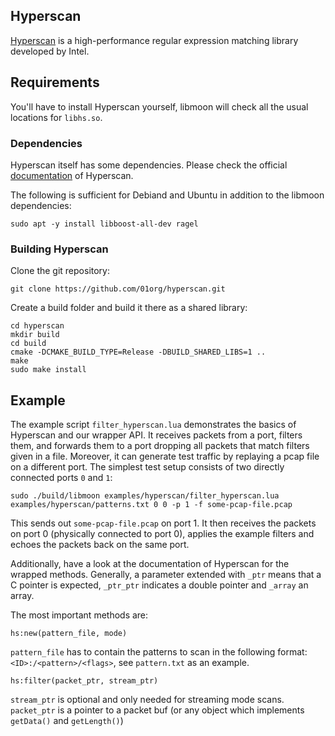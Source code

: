 ## Hyperscan
[Hyperscan](https://01.org/hyperscan) is a high-performance regular expression matching library developed by Intel.

## Requirements
You'll have to install Hyperscan yourself, libmoon will check all the usual locations for `libhs.so`.

### Dependencies
Hyperscan itself has some dependencies.
Please check the official [documentation](http://01org.github.io/hyperscan/dev-reference/getting_started.html) of Hyperscan.

The following is sufficient for Debiand and Ubuntu in addition to the libmoon dependencies:

```
sudo apt -y install libboost-all-dev ragel
```

### Building Hyperscan
Clone the git repository:

```
git clone https://github.com/01org/hyperscan.git
```

Create a build folder and build it there as a shared library:

```
cd hyperscan
mkdir build
cd build
cmake -DCMAKE_BUILD_TYPE=Release -DBUILD_SHARED_LIBS=1 ..
make
sudo make install
```



## Example
The example script `filter_hyperscan.lua` demonstrates the basics of Hyperscan and our wrapper API.
It receives packets from a port, filters them, and forwards them to a port dropping all packets that match filters given in a file.
Moreover, it can generate test traffic by replaying a pcap file on a different port.
The simplest test setup consists of two directly connected ports `0` and `1`:

```
sudo ./build/libmoon examples/hyperscan/filter_hyperscan.lua examples/hyperscan/patterns.txt 0 0 -p 1 -f some-pcap-file.pcap 
```

This sends out `some-pcap-file.pcap` on port 1.
It then receives the packets on port 0 (physically connected to port 0), applies the example filters and echoes the packets back on the same port.

Additionally, have a look at the documentation of Hyperscan for the wrapped methods.
Generally, a parameter extended with `_ptr` means that a C pointer is expected, `_ptr_ptr` indicates a double pointer and `_array` an array.

The most important methods are:

```
hs:new(pattern_file, mode)
```

`pattern_file` has to contain the patterns to scan in the following format: `<ID>:/<pattern>/<flags>`, see `pattern.txt` as an example.


```
hs:filter(packet_ptr, stream_ptr)
```

`stream_ptr` is optional and only needed for streaming mode scans.
`packet_ptr` is a pointer to a packet buf (or any object which implements `getData()` and  `getLength()`)



